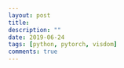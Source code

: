 ```yaml
---
layout: post
title: 
description: ""
date: 2019-06-24
tags: [python, pytorch, visdom]
comments: true
---
```


